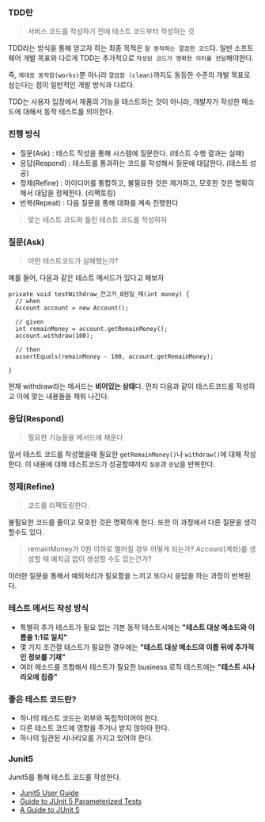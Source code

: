 ### TDD란

> 서비스 코드를 작성하기 전에 테스트 코드부터 작성하는 것

TDD라는 방식을 통해 얻고자 하는 최종 목적은 `잘 동작하는 깔끔한 코드`다. 일반 소프트웨어 개발 목표와 다르게 TDD는 추가적으로 `작성된 코드가 명확한 의미를 전달`해야한다.

즉, `제대로 동작함(works)`뿐 아니라 `깔끔함 (clean)`까지도 동등한 수준의 개발 목표로 삼는다는 점이 일반적인 개발 방식과 다르다.

TDD는 사용자 입장에서 제품의 기능을 테스트하는 것이 아니라, 개발자가 작성한 메소드에 대해서 동작 테스트를 의미한다.

### 진행 방식

- 질문(Ask) : 테스트 작성을 통해 시스템에 질문한다. (테스트 수행 결과는 실패)
- 응답(Respond) : 테스트를 통과하는 코드를 작성해서 질문에 대답한다. (테스트
성공)
- 정제(Refine) : 아이디어를 통합하고, 불필요한 것은 제거하고, 모호한 것은 명확히 해서 대답을 정제한다. (리팩토링)
- 반복(Repeat) : 다음 질문을 통해 대화를 계속 진행한다

> 맞는 테스트 코드와 틀린 테스트 코드를 작성하자

### 질문(Ask)

> 어떤 테스트코드가 실패했는가?

예를 들어, 다음과 같은 테스트 메서드가 있다고 해보자

```
private void testWithdraw_잔고가_0원일_때(int money) {
  // when
  Account account = new Account();

  // given
  int remainMoney = account.getRemainMoney();
  account.withdraw(100);

  // then
  assertEquals(remainMoney - 100, account.getRemainMoney);

}

```

현재 withdraw라는 메서드는 **비어있는 상태**다. 먼저 다음과 같이 테스트코드를 작성하고 이에 맞는 내용들을 채워 나간다.

### 응답(Respond)

> 필요한 기능들을 메서드에 채운다

앞서 테스트 코드를 작성했을때 필요한 `getRemainMoney()`나 `withdraw()`에 대해 작성한다. 이 내용에 대해 테스트코드가 성공할때까지 `질문`과 `응답`을 반복한다.

### 정제(Refine)

> 코드를 리팩토링한다.

불필요한 코드를 줄이고 모호한 것은 명확하게 한다. 또한 이 과정에서 다른 질문을 생각할수도 있다.

> remainMoney가 0원 이하로 떨어질 경우 어떻게 되는가?
> Account(계좌)를 생성할 때 예치금 없이 생성할 수도 있는건가?

이러한 질문을 통해서 예외처리가 필요함을 느끼고 또다시 응답을 하는 과정이 반복된다.

### 테스트 메서드 작성 방식

- 특별히 추가 테스트가 필요 없는 기본 동작 테스트시에는 **"테스트 대상 메소드와 이름을 1:1로 일치"**
- 몇 가지 조건절 테스트가 필요한 경우에는 **"테스트 대상 메소드의 이름 뒤에 추가적인 정보를 기재"**
- 여러 메소드를 조합해서 테스트가 필요한 business 로직 테스트에는 **"테스트 시나리오에 집중"**

### 좋은 테스트 코드란?

- 하나의 테스트 코드는 외부와 독립적이어야 한다.
- 다른 테스트 코드에 영향을 주거나 받지 않아야 한다.
- 하나의 일관된 시나리오를 가지고 있어야 한다.

### Junit5

Junit5를 통해 테스트 코드를 작성한다.

- [Junit5 User Guide](https://junit.org/junit5/docs/current/user-guide/)
- [Guide to JUnit 5 Parameterized Tests](https://www.baeldung.com/parameterized-tests-junit-5)
- [A Guide to JUnit 5](https://www.baeldung.com/junit-5)

